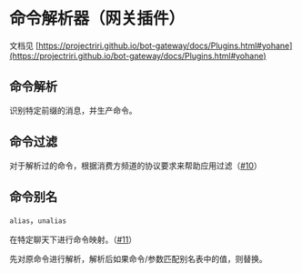 # 命令解析器（网关插件）

文档见 [https://projectriri.github.io/bot-gateway/docs/Plugins.html#yohane](https://projectriri.github.io/bot-gateway/docs/Plugins.html#yohane)

## 命令解析

识别特定前缀的消息，并生产命令。

## 命令过滤

对于解析过的命令，根据消费方频道的协议要求来帮助应用过滤（[#10](https://github.com/projectriri/bot-gateway/issues/10)）

## 命令别名

`alias`，`unalias`

在特定聊天下进行命令映射。（[#11](https://github.com/projectriri/bot-gateway/issues/11)）

先对原命令进行解析，解析后如果命令/参数匹配别名表中的值，则替换。
